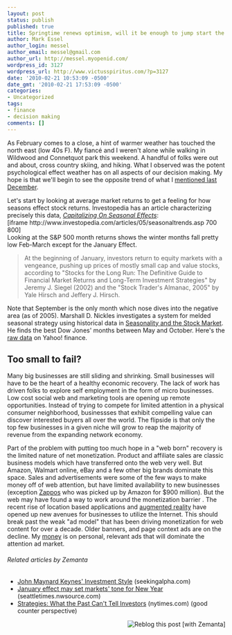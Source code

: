 ```yaml
---
layout: post
status: publish
published: true
title: Springtime renews optimism, will it be enough to jump start the economy
author: Mark Essel
author_login: messel
author_email: messel@gmail.com
author_url: http://messel.myopenid.com/
wordpress_id: 3127
wordpress_url: http://www.victusspiritus.com/?p=3127
date: '2010-02-21 10:53:09 -0500'
date_gmt: '2010-02-21 17:53:09 -0500'
categories:
- Uncategorized
tags:
- finance
- decision making
comments: []
---
```

<p>As February comes to a close, a hint of warmer weather has touched the north east (low 40s F). My fiancé and I weren't alone while walking in Wildwood and Connetquot park this weekend. A handful of folks were out and about, cross country skiing, and hiking. What I observed was the potent psychological effect weather has on all aspects of our decision making. My hope is that we'll begin to see the opposite trend of what I <a href="http://www.victusspiritus.com/2009/12/07/the-secret-weakness-of-north-east-investors/">mentioned last December</a>.</p>
<p>Let's start by looking at average market returns to get a feeling for how seasons effect stock returns. Investopedia has an article characterizing precisely this data, <a href="http://www.investopedia.com/articles/05/seasonaltrends.asp"><em>Capitalizing On Seasonal Effects</em></a>:<br />
[iframe http://www.investopedia.com/articles/05/seasonaltrends.asp 700 800]<br />
Looking at the S&amp;P 500 month returns shows the winter months fall pretty low Feb-March except for the January Effect.</p>
<blockquote><p>At the beginning of January, investors return to equity markets with a vengeance, pushing up prices of mostly small cap and value stocks, according to "Stocks for the Long Run: The Definitive Guide to Financial Market Returns and Long-Term Investment Strategies" by Jeremy J. Siegel (2002) and the "Stock Trader's Almanac, 2005" by Yale Hirsch and Jeffery J. Hirsch.</p></blockquote>
<p>Note that September is the only month which nose dives into the negative area (as of 2005). Marshall D. Nickles investigates a system for melded seasonal strategy using historical data in <a href="http://gbr.pepperdine.edu/064/stockmarket.html">Seasonality and the Stock Market</a>. He finds the best Dow Jones' months between May and October. Here's the <a href="http://finance.yahoo.com/q/hp?s=^GSPC&amp;a=01&amp;b=21&amp;c=1900&amp;d=01&amp;e=21&amp;f=2010&amp;g=m">raw data</a> on Yahoo! finance.</p>
<h2>Too small to fail?</h2>
<p>Many big businesses are still sliding and shrinking. Small businesses will have to be the heart of a healthy economic recovery. The lack of work has driven folks to explore self employment in the form of micro businesses. Low cost social web and marketing tools are opening up remote opportunities. Instead of trying to compete for limited attention in a physical consumer neighborhood, businessses that exhibit compelling value can discover interested buyers all over the world. The flipside is that only the top few businesses in a given niche will grow to reap the majority of revenue from the expanding network economy.</p>
<p>Part of the problem with putting too much hope in a "web born" recovery is the limited nature of net monetization. Product and affiliate sales are classic business models which have transferred onto the web very well. But Amazon, Walmart online, eBay and a few other big brands dominate this space. Sales and advertisements were some of the few ways to make money off of web attention, but have limited availability to new businesses (exception <a href="http://www.victusspiritus.com/2009/07/23/zappos-is-dead/">Zappos</a> who was picked up by Amazon for $900 million). But the web may have found a way to work around the monetization barrier . The recent rise of location based applications and <a href="http://www.victusspiritus.com/2010/02/15/augmented-reality-opportunities/">augmented reality</a> have opened up new avenues for businesses to utilize the Internet. This should break past the weak "ad model" that has been driving monetization for web content for over a decade. Older banners, and page context ads are on the decline. My <a href="http://imm.victusmedia.com/widget?type=caro">money</a> is on personal, relevant ads that will dominate the attention ad market.</p>
<h6 class="zemanta-related-title" style="font-size: 1em;">Related articles by Zemanta</h6>
<ul class="zemanta-article-ul">
<li class="zemanta-article-ul-li"><a href="http://seekingalpha.com/article/189637-john-maynard-keynes-investment-style?source=feed">John Maynard Keynes' Investment Style</a> (seekingalpha.com)</li>
<li class="zemanta-article-ul-li"><a href="http://seattletimes.nwsource.com/html/businesstechnology/2010685914_apuswallstreetweekahead.html?syndication=rss">January effect may set markets' tone for New Year</a> (seattletimes.nwsource.com)</li>
<li class="zemanta-article-ul-li"><a href="http://r.zemanta.com/?u=http%3A//www.nytimes.com/2010/01/03/business/economy/03stra.html%3Fpartner%3Drss%26emc%3Drss&amp;a=11057848&amp;rid=69249eb8-ad99-4289-8576-91b6ad4314e8&amp;e=cea78341a49b69ff24ff16f71a09f92c">Strategies: What the Past Can't Tell Investors</a> (nytimes.com) (good counter perspective)</li>
</ul>
<div class="zemanta-pixie" style="margin-top: 10px; height: 15px;"><a class="zemanta-pixie-a" title="Reblog this post [with Zemanta]" href="http://reblog.zemanta.com/zemified/69249eb8-ad99-4289-8576-91b6ad4314e8/"><img class="zemanta-pixie-img" style="border: none; float: right;" src="http://img.zemanta.com/reblog_e.png?x-id=69249eb8-ad99-4289-8576-91b6ad4314e8" alt="Reblog this post [with Zemanta]" /></a><span class="zem-script more-related pretty-attribution"><script src="http://static.zemanta.com/readside/loader.js" type="text/javascript"></script></span></div>
